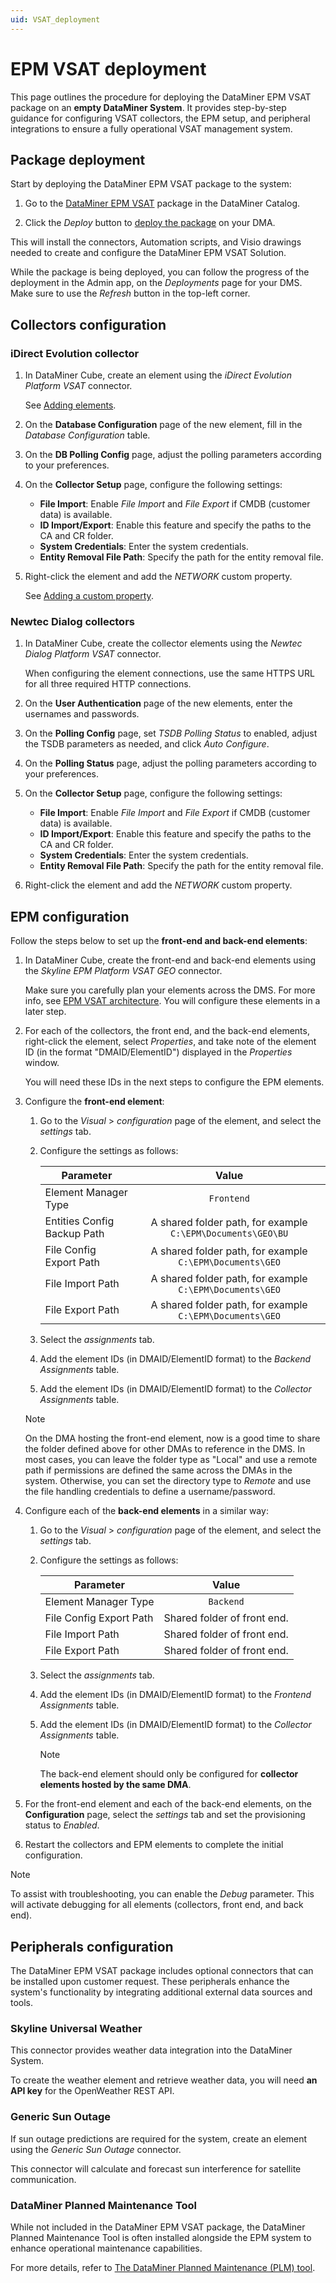 ```yaml
---
uid: VSAT_deployment
---
```


# EPM VSAT deployment

This page outlines the procedure for deploying the DataMiner EPM VSAT package on an **empty DataMiner System**. It provides step-by-step guidance for configuring VSAT collectors, the EPM setup, and peripheral integrations to ensure a fully operational VSAT management system.

## Package deployment

Start by deploying the DataMiner EPM VSAT package to the system:

1. Go to the [DataMiner EPM VSAT](https://catalog.dataminer.services/details/4879501c-9716-4a33-8846-ff1835fef7ea) package in the DataMiner Catalog.

1. Click the *Deploy* button to [deploy the package](xref:Deploying_a_catalog_item) on your DMA.

This will install the connectors, Automation scripts, and Visio drawings needed to create and configure the DataMiner EPM VSAT Solution.

While the package is being deployed, you can follow the progress of the deployment in the Admin app, on the *Deployments* page for your DMS. Make sure to use the *Refresh* button in the top-left corner.

## Collectors configuration

### iDirect Evolution collector

1. In DataMiner Cube, create an element using the *iDirect Evolution Platform VSAT* connector.

   See [Adding elements](xref:Adding_elements).

1. On the **Database Configuration** page of the new element, fill in the *Database Configuration* table.

1. On the **DB Polling Config** page, adjust the polling parameters according to your preferences.

1. On the **Collector Setup** page, configure the following settings:

   - **File Import**: Enable *File Import* and *File Export* if CMDB (customer data) is available.
   - **ID Import/Export**: Enable this feature and specify the paths to the CA and CR folder.
   - **System Credentials**: Enter the system credentials.
   - **Entity Removal File Path**: Specify the path for the entity removal file.

1. Right-click the element and add the *NETWORK* custom property.

   See [Adding a custom property](xref:Managing_element_properties#adding-a-custom-property-to-an-item).

### Newtec Dialog collectors

1. In DataMiner Cube, create the collector elements using the *Newtec Dialog Platform VSAT* connector.

   When configuring the element connections, use the same HTTPS URL for all three required HTTP connections.

1. On the **User Authentication** page of the new elements, enter the usernames and passwords.

1. On the **Polling Config** page, set *TSDB Polling Status* to enabled, adjust the TSDB parameters as needed, and click *Auto Configure*.

1. On the **Polling Status** page, adjust the polling parameters according to your preferences.

1. On the **Collector Setup** page, configure the following settings:

   - **File Import**: Enable *File Import* and *File Export* if CMDB (customer data) is available.
   - **ID Import/Export**: Enable this feature and specify the paths to the CA and CR folder.
   - **System Credentials**: Enter the system credentials.
   - **Entity Removal File Path**: Specify the path for the entity removal file.

1. Right-click the element and add the *NETWORK* custom property.

## EPM configuration

Follow the steps below to set up the **front-end and back-end elements**:

1. In DataMiner Cube, create the front-end and back-end elements using the *Skyline EPM Platform VSAT GEO* connector.

   Make sure you carefully plan your elements across the DMS. For more info, see [EPM VSAT architecture](xref:VSAT_architecture). You will configure these elements in a later step.

1. For each of the collectors, the front end, and the back-end elements, right-click the element, select *Properties*, and take note of the element ID (in the format "DMAID/ElementID") displayed in the *Properties* window.

   You will need these IDs in the next steps to configure the EPM elements.

1. Configure the **front-end element**:

   1. Go to the *Visual* > *configuration* page of the element, and select the *settings* tab.

   1. Configure the settings as follows:

      | Parameter                   | Value                                                       |
      |-----------------------------|:-----------------------------------------------------------:|
      | Element Manager Type        | `Frontend`                                                  |
      | Entities Config Backup Path | A shared folder path, for example `C:\EPM\Documents\GEO\BU` |
      | File Config Export Path     | A shared folder path, for example `C:\EPM\Documents\GEO`    |
      | File Import Path            | A shared folder path, for example `C:\EPM\Documents\GEO`    |
      | File Export Path            | A shared folder path, for example `C:\EPM\Documents\GEO`    |

   1. Select the *assignments* tab.

   1. Add the element IDs (in DMAID/ElementID format) to the *Backend Assignments* table.

   1. Add the element IDs (in DMAID/ElementID format) to the *Collector Assignments* table.

   > [!NOTE]
   > On the DMA hosting the front-end element, now is a good time to share the folder defined above for other DMAs to reference in the DMS. In most cases, you can leave the folder type as "Local" and use a remote path if permissions are defined the same across the DMAs in the system. Otherwise, you can set the directory type to *Remote* and use the file handling credentials to define a username/password.

1. Configure each of the **back-end elements** in a similar way:

   1. Go to the *Visual* > *configuration* page of the element, and select the *settings* tab.

   1. Configure the settings as follows:

      | Parameter                   | Value                       |
      |-----------------------------|:---------------------------:|
      | Element Manager Type        | `Backend`                   |
      | File Config Export Path     | Shared folder of front end. |
      | File Import Path            | Shared folder of front end. |
      | File Export Path            | Shared folder of front end. |

   1. Select the *assignments* tab.

   1. Add the element IDs (in DMAID/ElementID format) to the *Frontend Assignments* table.

   1. Add the element IDs (in DMAID/ElementID format) to the *Collector Assignments* table.

      > [!NOTE]
      > The back-end element should only be configured for **collector elements hosted by the same DMA**.

1. For the front-end element and each of the back-end elements, on the **Configuration** page, select the *settings* tab and set the provisioning status to *Enabled*.

1. Restart the collectors and EPM elements to complete the initial configuration.

> [!NOTE]
> To assist with troubleshooting, you can enable the *Debug* parameter. This will activate debugging for all elements (collectors, front end, and back end).

## Peripherals configuration

The DataMiner EPM VSAT package includes optional connectors that can be installed upon customer request. These peripherals enhance the system's functionality by integrating additional external data sources and tools.

### Skyline Universal Weather

This connector provides weather data integration into the DataMiner System.

To create the weather element and retrieve weather data, you will need **an API key** for the OpenWeather REST API.

### Generic Sun Outage

If sun outage predictions are required for the system, create an element using the *Generic Sun Outage* connector.

This connector will calculate and forecast sun interference for satellite communication.

### DataMiner Planned Maintenance Tool

While not included in the DataMiner EPM VSAT package, the DataMiner Planned Maintenance Tool is often installed alongside the EPM system to enhance operational maintenance capabilities.

For more details, refer to [The DataMiner Planned Maintenance (PLM) tool](xref:DataMiner_PLM_Tool_Overview).
